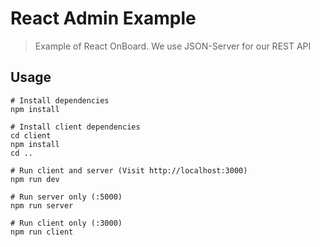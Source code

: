 # React Admin Example

> Example of React OnBoard. We use JSON-Server for our REST API

## Usage

```
# Install dependencies
npm install

# Install client dependencies
cd client
npm install
cd ..

# Run client and server (Visit http://localhost:3000)
npm run dev

# Run server only (:5000)
npm run server

# Run client only (:3000)
npm run client
```
